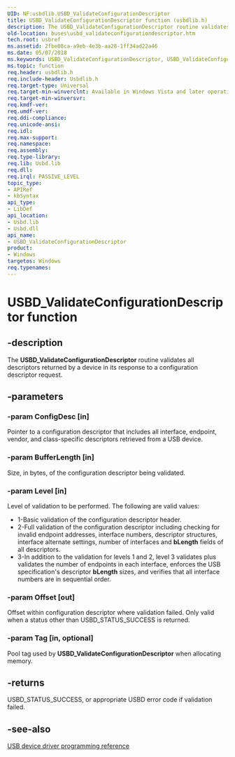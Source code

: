 ```yaml
---
UID: NF:usbdlib.USBD_ValidateConfigurationDescriptor
title: USBD_ValidateConfigurationDescriptor function (usbdlib.h)
description: The USBD_ValidateConfigurationDescriptor routine validates all descriptors returned by a device in its response to a configuration descriptor request.
old-location: buses\usbd_validateconfigurationdescriptor.htm
tech.root: usbref
ms.assetid: 2fbe08ca-a9eb-4e3b-aa28-1ff34ad22a46
ms.date: 05/07/2018
ms.keywords: USBD_ValidateConfigurationDescriptor, USBD_ValidateConfigurationDescriptor routine [Buses], buses.usbd_validateconfigurationdescriptor, usbdlib/USBD_ValidateConfigurationDescriptor
ms.topic: function
req.header: usbdlib.h
req.include-header: Usbdlib.h
req.target-type: Universal
req.target-min-winverclnt: Available in Windows Vista and later operating systems.
req.target-min-winversvr: 
req.kmdf-ver: 
req.umdf-ver: 
req.ddi-compliance: 
req.unicode-ansi: 
req.idl: 
req.max-support: 
req.namespace: 
req.assembly: 
req.type-library: 
req.lib: Usbd.lib
req.dll: 
req.irql: PASSIVE_LEVEL
topic_type:
- APIRef
- kbSyntax
api_type:
- LibDef
api_location:
- Usbd.lib
- Usbd.dll
api_name:
- USBD_ValidateConfigurationDescriptor
product:
- Windows
targetos: Windows
req.typenames: 
---
```


# USBD_ValidateConfigurationDescriptor function


## -description


The <b>USBD_ValidateConfigurationDescriptor</b> routine validates all descriptors returned by a device in its response to a configuration descriptor request.


## -parameters




### -param ConfigDesc [in]

Pointer to a configuration descriptor that includes all interface, endpoint, vendor, and class-specific descriptors retrieved from a USB device.  


### -param BufferLength [in]

Size, in bytes, of the configuration descriptor being validated.


### -param Level [in]

Level of validation to be performed.  The following are valid values:

<ul>
<li>1-Basic validation of the configuration descriptor header.</li>
<li>2-Full validation of the configuration descriptor including checking for invalid endpoint addresses, interface numbers, descriptor structures, interface alternate settings, number of interfaces and <b>bLength</b> fields of all descriptors.               
</li>
<li>3-In addition to the validation for levels 1 and 2, level 3 validates plus validates the number of endpoints in each interface, enforces the USB specification's descriptor <b>bLength</b> sizes, and verifies that all interface numbers are in sequential order.</li>
</ul>

### -param Offset [out]

  Offset within configuration descriptor where validation failed.  Only valid when a status other than USBD_STATUS_SUCCESS is returned.


### -param Tag [in, optional]

Pool tag used by <b>USBD_ValidateConfigurationDescriptor</b> when allocating memory.  


## -returns



USBD_STATUS_SUCCESS, or appropriate USBD error code if validation failed.




## -see-also




<a href="https://docs.microsoft.com/windows-hardware/drivers/ddi/content/_usbref/">USB device driver programming reference</a>
 

 

